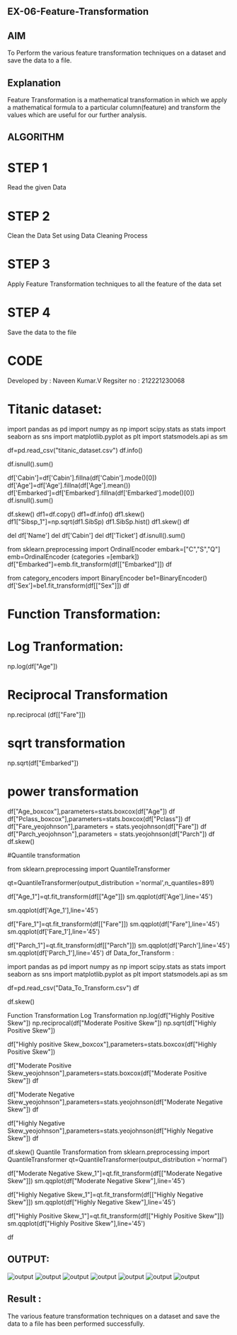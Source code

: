 ## EX-06-Feature-Transformation
## AIM
To Perform the various feature transformation techniques on a dataset and save the data to a file.

## Explanation
Feature Transformation is a mathematical transformation in which we apply a mathematical formula to a particular column(feature) and transform the values which are useful for our further analysis.

## ALGORITHM
# STEP 1
Read the given Data

# STEP 2
Clean the Data Set using Data Cleaning Process

# STEP 3
Apply Feature Transformation techniques to all the feature of the data set

# STEP 4
Save the data to the file

# CODE
Developed by : Naveen Kumar.V
Regsiter no : 212221230068

# Titanic dataset:

import pandas as pd
import numpy as np
import scipy.stats as stats
import seaborn as sns
import matplotlib.pyplot as plt
import statsmodels.api as sm

df=pd.read_csv("titanic_dataset.csv")
df.info()

df.isnull().sum()

df['Cabin']=df['Cabin'].fillna(df['Cabin'].mode()[0])
df['Age']=df['Age'].fillna(df['Age'].mean())
df['Embarked']=df['Embarked'].fillna(df['Embarked'].mode()[0])
df.isnull().sum()

df.skew()
df1=df.copy()
df1=df.info()
df1.skew()
df1["Sibsp_1"]=np.sqrt(df1.SibSp)
df1.SibSp.hist()
df1.skew()
df

del df['Name']
del df['Cabin']
del df['Ticket']
df.isnull().sum()

from sklearn.preprocessing import
OrdinalEncoder
embark=["C","S","Q"]
emb=OrdinalEncoder (categories =[embark])
df["Embarked"]=emb.fit_transform(df[["Embarked"]])
df

from category_encoders import BinaryEncoder
be1=BinaryEncoder()
df['Sex']=be1.fit_transform(df[["Sex"]])
df

# Function Transformation:

# Log Tranformation:
np.log(df["Age"])

# Reciprocal Transformation
np.reciprocal (df[["Fare"]])

# sqrt transformation
np.sqrt(df["Embarked"])

# power transformation
df["Age_boxcox"],parameters=stats.boxcox(df["Age"])
df
df["Pclass_boxcox"],parameters=stats.boxcox(df["Pclass"])
df
df["Fare_yeojohnson"],parameters = stats.yeojohnson(df["Fare"])
df
df["Parch_yeojohnson"],parameters = stats.yeojohnson(df["Parch"])
df
df.skew()

#Quantile transformation

from sklearn.preprocessing import QuantileTransformer

qt=QuantileTransformer(output_distribution ='normal',n_quantiles=891)

df["Age_1"]=qt.fit_transform(df[["Age"]])
sm.qqplot(df['Age'],line='45')

sm.qqplot(df['Age_1'],line='45')

df["Fare_1"]=qt.fit_transform(df[["Fare"]])
sm.qqplot(df["Fare"],line='45')
sm.qqplot(df['Fare_1'],line='45')

df["Parch_1"]=qt.fit_transform(df[["Parch"]])
sm.qqplot(df['Parch'],line='45')
sm.qqplot(df['Parch_1'],line='45')
df
Data_for_Transform :

import pandas as pd
import numpy as np
import scipy.stats as stats
import seaborn as sns
import matplotlib.pyplot as plt
import statsmodels.api as sm

df=pd.read_csv("Data_To_Transform.csv")
df

df.skew()

Function Transformation 
Log Transformation 
np.log(df["Highly Positive Skew"])
np.reciprocal(df["Moderate Positive Skew"])
np.sqrt(df["Highly Positive Skew"])

df["Highly positive Skew_boxcox"],parameters=stats.boxcox(df["Highly Positive Skew"])

df["Moderate Positive Skew_yeojohnson"],parameters=stats.boxcox(df["Moderate Positive Skew"])
df

df["Moderate Negative Skew_yeojohnson"],parameters=stats.yeojohnson(df["Moderate Negative Skew"])
df

df["Highly Negative Skew_yeojohnson"],parameters=stats.yeojohnson(df["Highly Negative Skew"])
df

df.skew()
Quantile Transformation 
from sklearn.preprocessing import QuantileTransformer
qt=QuantileTransformer(output_distribution ='normal')

df["Moderate Negative Skew_1"]=qt.fit_transform(df[["Moderate Negative Skew"]])
sm.qqplot(df["Moderate Negative Skew"],line='45')

df["Highly Negative Skew_1"]=qt.fit_transform(df[["Highly Negative Skew"]])
sm.qqplot(df["Highly Negative Skew"],line='45')

df["Highly Positive Skew_1"]=qt.fit_transform(df[["Highly Positive Skew"]])
sm.qqplot(df["Highly Positive Skew"],line='45')

df
## OUTPUT:
![output](A1.png)
![output](A2.png)
![output](A3.png)
![output](A4.png)
![output](A5.png)
![output](A6.png)
![output](A7.png)


## Result :
The various feature transformation techniques on a dataset and save the data to a file has been performed successfully.
